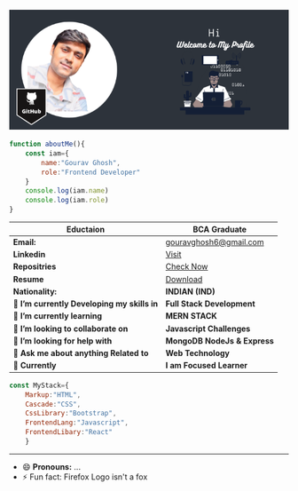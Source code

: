![Markdown Logo](https://github.com/gouravghosh24/gouravghosh24/blob/main/Media/GitHub.png) 

```javascript
function aboutMe(){
    const iam={
        name:"Gourav Ghosh",
        role:"Frontend Developer"
    }
    console.log(iam.name)
    console.log(iam.role)
}

```

| __Eductaion__ |__BCA Graduate__ |
|---------------|------------------------|
| __Email:__ | gouravghosh6@gmail.com|
| __Linkedin__ | [Visit](https://www.linkedin.com/in/gouravghosh24) |
| __Repositries__| [Check Now](https://gouravghosh24.github.io/JS_Practice-Projects/) |
| __Resume__ | [Download](https://gouravghosh24.github.io/Resume/) |
|__Nationality:__ | __INDIAN (IND)__ |
| 🔭 __I’m currently Developing my skills in__ | __Full Stack Development__|
| 🌱 __I’m currently learning__ | __MERN STACK__ |
| 👯 __I’m looking to collaborate on__ | __Javascript Challenges__|
| 🤔 __I’m looking for help with__ | __MongoDB NodeJs & Express__ |
| 💬 __Ask me about anything Related to__ | __Web Technology__ |
| 💼 __Currently__ |__I am Focused Learner__ |


```javascript
const MyStack={
    Markup:"HTML",
    Cascade:"CSS",
    CssLibrary:"Bootstrap",
    FrontendLang:"Javascript",
    FrontendLibary:"React"
    }
```

______________________________________________________________________________________________________________________


- 😄 __Pronouns:__ ...
- ⚡ Fun fact: Firefox Logo isn't a fox
